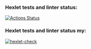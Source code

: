 ### Hexlet tests and linter status:
[![Actions Status](https://github.com/banan-bayan/frontend-bootcamp-project-46/workflows/hexlet-check/badge.svg)](https://github.com/banan-bayan/frontend-bootcamp-project-46/actions)
### Hexlet tests and linter status my:
[![hexlet-check](https://github.com/banan-bayan/frontend-bootcamp-project-46/actions/workflows/hexlet-check.yml/badge.svg)](https://github.com/banan-bayan/frontend-bootcamp-project-46/actions/workflows/hexlet-check.yml)
